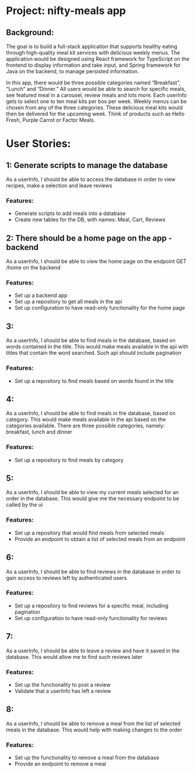 # Project: nifty-meals app

## Background:
The goal is to build a full-stack application that supports healthy eating through high-quality meal kit services with delicious weekly menus. The application would be designed using React framework for TypeScript on the frontend to display information and take input, and Spring framework for Java on the backend, to manage persisted information.

In this app, there would be three possible categories named “Breakfast”, “Lunch” and “Dinner.” All users would be able to search for specific meals, see featured meal in a carousel, review meals and lots more. Each userInfo gets to select one to ten meal kits per box per week. Weekly menus can be chosen from any of the three categories. These delicious meal kits would then be delivered for the upcoming week. Think of products such as Hello Fresh, Purple Carrot or Factor Meals.

# User Stories:
## 1: Generate scripts to manage the database
As a userInfo, I should be able to access the database in order to view recipes, make a selection and leave reviews
### Features:
- Generate scripts to add meals into a database
- Create new tables for the DB, with names: Meal, Cart, Reviews

## 2: There should be a home page on the app - backend
As a userInfo, I should be able to view the home page on the endpoint GET <secure-url>/home on the backend
### Features:
- Set up a backend app
- Set up a repository to get all meals in the api
- Set up configuration to have read-only functionality for the home page

## 3:
As a userInfo, I should be able to find meals in the database, based on words contained in the title. This would make meals available in the api with titles that contain the word searched. Such api should include pagination
### Features:
- Set up a repository to find meals based on words found in the title

## 4:
As a userInfo, I should be able to find meals in the database, based on category. This would make meals available in the api based on the categories available. There are three possible categories, namely: breakfast, lunch and dinner
### Features:
- Set up a repository to find meals by category

## 5:
As a userInfo, I should be able to view my current meals selected for an order in the database. This would give me the necessary endpoint to be called by the ui
### Features:
- Set up a repository that would find meals from selected meals
- Provide an endpoint to obtain a list of selected meals from an endpoint

## 6:
As a userInfo, I should be able to find reviews in the database in order to gain access to reviews left by authenticated users
### Features:
- Set up a repository to find reviews for a specific meal, including pagination
- Set up configuration to have read-only functionality for reviews

## 7:
As a userInfo, I should be able to leave a review and have it saved in the database. This would allow me to find such reviews later
### Features:
- Set up the functionality to post a review
- Validate that a userInfo has left a review

## 8:
As a userInfo, I should be able to remove a meal from the list of selected meals in the database. This would help with making changes to the order
### Features:
- Set up the functionality to remove a meal from the database
- Provide an endpoint to remove a meal


